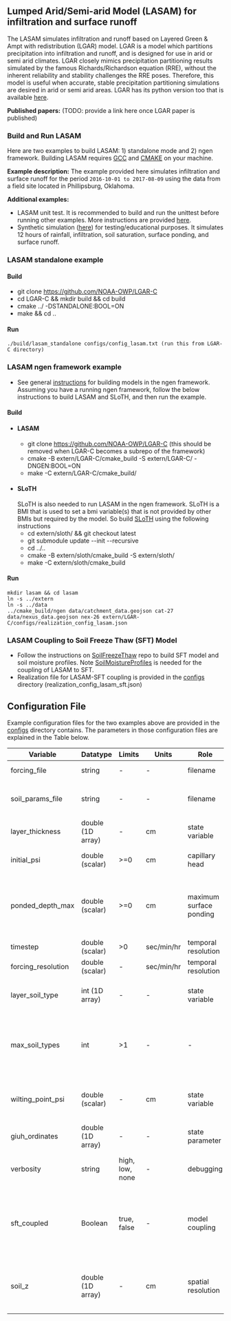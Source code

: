 ## Lumped Arid/Semi-arid Model (LASAM) for infiltration and surface runoff
The LASAM simulates infiltration and runoff based on Layered Green & Ampt with redistribution (LGAR) model. LGAR is a model which partitions precipitation into infiltration and runoff, and is designed for use in arid or semi arid climates. LGAR closely mimics precipitation partitioning results simulated by the famous Richards/Richardson equation (RRE), without the inherent reliability and stability challenges the RRE poses. Therefore, this model is useful when accurate, stable precipitation partitioning simulations are desired in arid or semi arid areas. LGAR has its python version too that is available [here](https://github.com/NOAA-OWP/LGAR-Py).

**Published papers:** (TODO: provide a link here once LGAR paper is published)

### Build and Run LASAM
Here are two examples to build LASAM: 1) standalone mode and 2) ngen framework. Building LASAM requires [GCC](https://gcc.gnu.org) and [CMAKE](https://cmake.org/) on your machine.

**Example description:** The example provided here simulates infiltration and surface runoff for the period `2016-10-01 to 2017-08-09` using the data from a field site located in Phillipsburg, Oklahoma.

**Additional examples:** 
- LASAM unit test. It is recommended to build and run the unittest before running other examples. More instructions are provided [here](https://github.com/NOAA-OWP/LGAR-C/tree/master/test).
- Synthetic simulation ([here](https://github.com/NOAA-OWP/LGAR-C/tree/master/test)) for testing/educational purposes. It simulates 12 hours of rainfall, infiltration, soil saturation, surface ponding, and surface runoff. 
 

### LASAM standalone example
#### Build
 - git clone https://github.com/NOAA-OWP/LGAR-C
 - cd LGAR-C && mkdir build && cd build
 - cmake ../ -DSTANDALONE:BOOL=ON
 - make && cd ..
#### Run
```
./build/lasam_standalone configs/config_lasam.txt (run this from LGAR-C directory)
```
### LASAM ngen framework example
- See general [instructions](https://github.com/NOAA-OWP/ngen/wiki/NGen-Tutorial#running-cfe) for building models in the ngen framework. Assuming you have a running ngen framework, follow the below instructions to build LASAM and SLoTH, and then run the example. 
#### Build
- #### LASAM
   - git clone https://github.com/NOAA-OWP/LGAR-C (this should be removed when LGAR-C becomes a subrepo of the framework)
   - cmake -B extern/LGAR-C/cmake_build -S extern/LGAR-C/ -DNGEN:BOOL=ON 
   - make -C extern/LGAR-C/cmake_build/
- #### SLoTH
   SLoTH is also needed to run LASAM in the ngen framework. SLoTH is a BMI that is used to set a bmi variable(s) that is not provided by other BMIs but required by the model. So build [SLoTH](https://github.com/NOAA-OWP/SLoTH) using the following instructions
   - cd extern/sloth/ && git checkout latest 
   - git submodule update --init --recursive
   - cd ../..
   - cmake -B extern/sloth/cmake_build -S extern/sloth/
   - make -C extern/sloth/cmake_build
#### Run
```
mkdir lasam && cd lasam
ln -s ../extern
ln -s ../data 
../cmake_build/ngen data/catchment_data.geojson cat-27 data/nexus_data.geojson nex-26 extern/LGAR-C/configs/realization_config_lasam.json
```

### LASAM Coupling to Soil Freeze Thaw (SFT) Model
- Follow the instructions on [SoilFreezeThaw](https://github.com/NOAA-OWP/SoilFreezeThaw) repo to build SFT model and soil moisture profiles. Note [SoilMoistureProfiles](https://github.com/NOAA-OWP/SoilMoistureProfiles) is needed for the coupling of LASAM to SFT.
- Realization file for LASAM-SFT coupling is provided in the [configs](./configs/) directory (realization_config_lasam_sft.json)

## Configuration File
Example configuration files for the two examples above are provided in the [configs](./configs/) directory contains. The parameters in those configuration files are explained in the Table below.

| Variable | Datatype |  Limits  | Units | Role | Process | Description |
| -------- | -------- | ------ | ----- | ---- | ------- | ----------- |
| forcing_file | string | - | - | filename | - | provides precip. and PET inputs |
| soil_params_file | string | - | - | filename | - | provides soil types with van Genuchton parameters |
| layer_thickness | double (1D array)| - | cm | state variable | - | individual layer thickness (not absolute)|
| initial_psi | double (scalar)| >=0 | cm | capillary head | - | used to initialize layers with a constant head |
| ponded_depth_max | double (scalar)| >=0 | cm | maximum surface ponding | - | the maximum amount of water unavailable for surface drainage, default is set to zero |
| timestep | double (scalar)| >0 | sec/min/hr | temporal resolution | - | timestep of the model |
| forcing_resolution | double (scalar)| - | sec/min/hr | temporal resolution | - | timestep of the forcing data |
| layer_soil_type | int (1D array) | - | - | state variable | - | layer soil type (read from the database file soil_params_file) |
| max_soil_types | int | >1 | - | - | - | maximum number of soil types read from the file soil_params_file (default is set to 15) |
| wilting_point_psi | double (scalar) | - | cm | state variable | - | wilting point (the amount of water not available for plants) used in computing AET |
| giuh_ordinates | double (1D array)| - | - | state parameter | - | GIUH ordinates (for giuh based surface runoff) |
| verbosity | string | high, low, none | - | debugging | - | controls IO (screen outputs and writing to disk) |
| sft_coupled | Boolean | true, false | - | model coupling | impacts hydraulic conductivity | couples LASAM to SFT. Coupling to SFT reduces hydraulic conducitivity, and hence infiltration, when soil is frozen|
| soil_z | double (1D array) | - | cm | spatial resolution | - | vertical resolution of the soil column (computational domain of the SFT model) |



